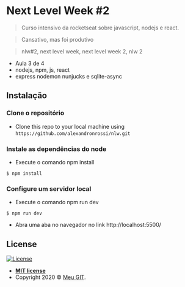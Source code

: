 # Next Level Week #2

> Curso intensivo da rocketseat sobre javascript, nodejs e react.

> Cansativo, mas foi produtivo

> nlw#2, next level week, next level week 2, nlw 2

- Aula 3 de 4
- nodejs, npm, js, react
- express nodemon nunjucks e sqlite-async

## Instalação

### Clone o repositório

- Clone this repo to your local machine using `https://github.com/alexandronrossi/nlw.git`

### Instale as dependências do node

- Execute o comando npm install

```shell
$ npm install
```

### Configure um servidor local

- Execute o comando npm run dev

```shell
$ npm run dev
```

- Abra uma aba no navegador no link http://localhost:5500/

## License

[![License](http://img.shields.io/:license-mit-blue.svg?style=flat-square)](http://badges.mit-license.org)

- **[MIT license](http://opensource.org/licenses/mit-license.php)**
- Copyright 2020 © <a href="https://github.com/alexandronrossi" target="_blank">Meu GIT</a>.